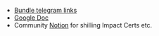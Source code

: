 - [Bundle telegram links](https://docs.google.com/document/d/1g4PgjtGr7A14mLdIK7FFfxMF-jy3WAS6TZ_p7EFY9HI/edit)
- [Google Doc](https://docs.google.com/document/d/1i2KABaoTVgJ0Nz4I8eV4k1JAzMebtAg92M7U7q9qrTw/edit#)
- Community [Notion](https://gitcoin.notion.site/Gitcoin-Community-Hub-f3b76b0142c143ca928d087ea6dd2945) for shilling Impact Certs etc.